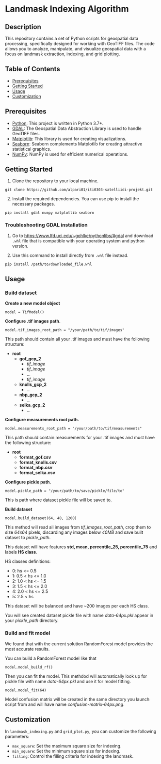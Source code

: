 # Landmask Indexing Algorithm


## Description
This repository contains a set of Python scripts for geospatial data processing, specifically designed for working with GeoTIFF files. The code allows you to analyze, manipulate, and visualize geospatial data with a focus on landmask extraction, indexing, and grid plotting.


## Table of Contents
- [Prerequisites](#prerequisites)
- [Getting Started](#getting-started)
- [Usage](#usage)
- [Customization](#customization)


## Prerequisites
- [Python](https://www.python.org/): This project is written in Python 3.7+.
- [GDAL](https://gdal.org/): The Geospatial Data Abstraction Library is used to handle GeoTIFF files.
- [Matplotlib](https://matplotlib.org/): This library is used for creating visualizations.
- [Seaborn](https://seaborn.pydata.org/): Seaborn complements Matplotlib for creating attractive statistical graphics.
- [NumPy](https://numpy.org/): NumPy is used for efficient numerical operations.


## Getting Started
1. Clone the repository to your local machine. 
```
git clone https://github.com/alpari01/iti0303-satelliidi-projekt.git
```
2. Install the required dependencies. You can use pip to install the necessary packages.
```
pip install gdal numpy matplotlib seaborn
```

### Troubleshooting GDAL installation
1) Go to https://www.lfd.uci.edu/~gohlke/pythonlibs/#gdal and download `.whl` file that is compatible with your operating system and python version.

2) Use this command to install directly from `.whl` file instead.
```
pip install /path/to/downloaded_file.whl
```

## Usage
### Build dataset
**Create a new model object**
```
model = TifModel()
```
**Configure .tif images path.** 
```
model.tif_images_root_path = "/your/path/to/tif/images"
```
This path should contain all your .tif images and must have the following structure:
- **root**
  - **gof_gcp_2**
    - *tif_image*
    - *tif_image*
    - ...
    - *tif_image*
  - **knolls_gcp_2**
    - ... 
  - **nbp_gcp_2**
    - ... 
  - **selka_gcp_2**
    - ...  

**Configure measurements root path.** 
```
model.measurements_root_path = "/your/path/to/tif/measurements"
```
This path should contain measurements for your .tif images and must have the following structure:
- **root**
  - **format_gof.csv**
  - **format_knolls.csv**
  - **format_nbp.csv**
  - **format_selka.csv**
 
**Configure pickle path.** 
```
model.pickle_path = "/your/path/to/save/pickle/file/to"
```
This is path where dataset pickle file will be saved to.

**Build dataset**
```
model.build_dataset(64, 40, 1200)
```
This method will read all images from _tif_images_root_path_, crop them to size _64x64_ pixels, discarding any images below _40MB_ and save built dataset to _pickle_path_.

This dataset will have features **std, mean, percentile_25, percentile_75** and labels **HS class**.

HS classes definitions:
- 0: hs <= 0.5
- 1: 0.5 < hs <= 1.0
- 2: 1.0 < hs <= 1.5
- 3: 1.5 < hs <= 2.0
- 4: 2.0 < hs <= 2.5
- 5: 2.5 < hs

This dataset will be balanced and have ~200 images per each HS class.

You will see created dataset pickle file with name _data-64px.pkl_ appear in your _pickle_path_ directory.

### Build and fit model
We found that with the current solution RandomForest model provides the most accurate results.

You can build a RandomForest model like that
```
model.model_build_rf()
```

Then you can fit the model. This methdod will automatically look up for pickle file with name _data-64px.pkl_ and use it for model fitting.
```
model.model_fit(64)
```
Model confusion matrix will be created in the same directory you launch script from and will have name _confusion-matrix-64px.png_.


## Customization

In `landmask_indexing.py` and `grid_plot.py`, you can customize the following parameters:
  - `max_square`: Set the maximum square size for indexing.
  - `min_square`: Set the minimum square size for indexing.
  - `filling`: Control the filling criteria for indexing the landmask.
